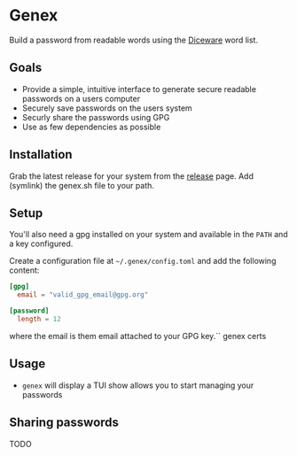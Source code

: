 
# Genex

Build a password from readable words using the [Diceware](http://world.std.com/~reinhold/diceware.html) word list.

## Goals
* Provide a simple, intuitive interface to generate secure readable passwords on a users computer
* Securely save passwords on the users system
* Securly share the passwords using GPG
* Use as few dependencies as possible

## Installation

Grab the latest release for your system from the [release](https://github.com/silbermm/genex/releases) page. Add (symlink) the genex.sh file to your path.

## Setup

You'll also need a gpg installed on your system and available in the `PATH` and a key configured.

Create a configuration file at `~/.genex/config.toml` and add the following content:
```toml
[gpg]
  email = "valid_gpg_email@gpg.org"

[password]
  length = 12
```

where the email is them email attached to your GPG key.``
genex certs

## Usage

* `genex` will display a TUI show allows you to start managing your passwords


## Sharing passwords

TODO

